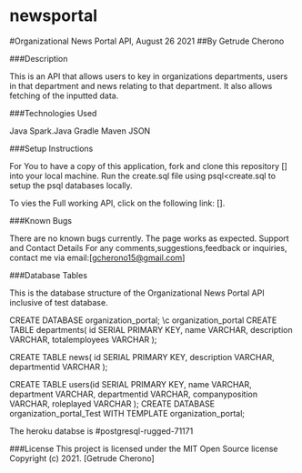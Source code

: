 # newsportal


#Organizational News Portal API, August 26 2021 ##By Getrude Cherono

###Description

This is an API that allows users to key in organizations departments, users in that department and news relating to that department. It also allows fetching of the inputted data.

###Technologies Used

Java Spark.Java Gradle Maven JSON

###Setup Instructions

For You to have a copy of this application, fork and clone this repository [] into your local machine. Run the create.sql file using psql<create.sql to setup the psql databases locally.

To vies the Full working API, click on the following link: [].

###Known Bugs

There are no known bugs currently. The page works as expected. Support and Contact Details For any comments,suggestions,feedback or inquiries, contact me via email:[gcherono15@gmail.com]

###Database Tables

This is the database structure of the Organizational News Portal API inclusive of test database.

CREATE DATABASE organization_portal; \c organization_portal CREATE TABLE departments( id SERIAL PRIMARY KEY, name VARCHAR, description VARCHAR, totalemployees VARCHAR );

CREATE TABLE news( id SERIAL PRIMARY KEY, description VARCHAR, departmentid VARCHAR );

CREATE TABLE users(id SERIAL PRIMARY KEY, name VARCHAR, department VARCHAR, departmentid VARCHAR, companyposition VARCHAR, roleplayed VARCHAR ); CREATE DATABASE organization_portal_Test WITH TEMPLATE organization_portal;

The heroku databse is #postgresql-rugged-71171

###License This project is licensed under the MIT Open Source license Copyright (c) 2021. [Getrude Cherono]
